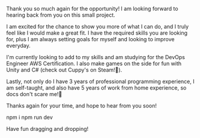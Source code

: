 Thank you so much again for the opportunity! I am looking forward to hearing back from you on this small project.

I am excited for the chance to show you more of what I can do, and I truly feel like I would make a great fit. I have the required skills you are looking for, plus I am always setting goals for myself and looking to improve everyday.

I'm currently looking to add to my skills and am studying for the DevOps Engineer AWS Certification. I also make games on the side for fun with Unity and C# (check out Cuppy's on Steam!🍦).

Lastly, not only do I have 3 years of professional programming experience, I am self-taught, and also have 5 years of work from home experience, so docs don't scare me!💪

Thanks again for your time, and hope to hear from you soon!

npm i
npm run dev

Have fun dragging and dropping!
